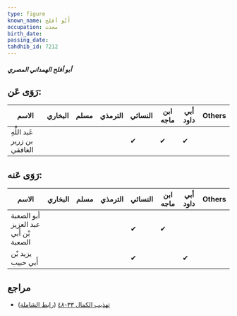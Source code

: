 ```yaml
---
type: figure
known_name: أَبُو أفلح
occupation: محدث
birth_date:
passing_date:
tahdhib_id: 7212
---
```

##### أبو أفلح الهمداني المصري

## رَوَى عَن:
| الاسم                        | البخاري | مسلم | الترمذي | النسائي | ابن ماجه | أبي داود | Others |
| ---------------------------- | ------- | ---- | ------- | ------- | -------- | -------- | ------ |
| عَبد اللَّهِ بن زرير الغافقي |         |      |         | ✔       | ✔        | ✔        |        |
## رَوَى عَنه:
| الاسم                                 | البخاري | مسلم | الترمذي | النسائي | ابن ماجه | أبي داود | Others |
| ------------------------------------- | ------- | ---- | ------- | ------- | -------- | -------- | ------ |
| أبو الصعبة عبد العزيز بْن أَبي الصعبة |         |      |         | ✔       | ✔        |          |        |
| يزيد بْن أَبي حبيب                    |         |      |         | ✔       |          | ✔        |        |
## مراجع
- [تهذيب الكمال ٣٣-٤٨](obsidian://open?vault=Tahdhib-al-Kamal&file=Figures/٧٢١٢-أبو%20أفلح%20الهمداني%20المصري) ([رابط الشاملة](https://shamela.ws/book/3722/17719))